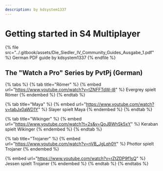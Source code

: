 ```yaml
---
description: by kdsystem1337
---
```


# Getting started in S4 Multiplayer

{% file src="../.gitbook/assets/Die_Siedler_IV_Community_Guides_Ausgabe_1.pdf" %}
German PDF guide by kdsystem1337
{% endfile %}

## The "Watch a Pro" Series by PvtPj (German)

{% tabs %}
{% tab title="Römer" %}
{% embed url="https://www.youtube.com/watch?v=tZNFFTdW-l8" %}
Evergrey spielt Römer
{% endembed %}
{% endtab %}

{% tab title="Maya" %}
{% embed url="https://www.youtube.com/watch?v=tabJx0aWD1Y" %}
Slayer spielt Maya
{% endembed %}
{% endtab %}

{% tab title="Wikinger" %}
{% embed url="https://www.youtube.com/watch?t=2s&v=QoJBWhSk5xY" %}
Keraban spielt Wikinger
{% endembed %}
{% endtab %}

{% tab title="Trojaner" %}
{% embed url="https://www.youtube.com/watch?v=nVB_JgLqh0Y" %}
Phottor spielt Trojaner
{% endembed %}

{% embed url="https://www.youtube.com/watch?v=rZtZDP9f1sQ" %}
Jessen spielt Trojaner
{% endembed %}
{% endtab %}
{% endtabs %}
